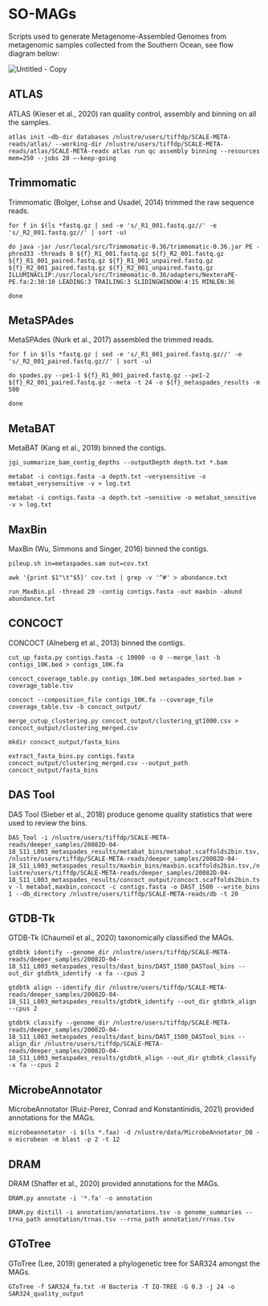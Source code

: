 # SO-MAGs
Scripts used to generate Metagenome-Assembled Genomes from metagenomic samples collected from the Southern Ocean, see flow diagram below:

![Untitled - Copy](https://user-images.githubusercontent.com/84008482/139815771-bfade10a-c602-4953-80ab-62681f56c6fb.png)

## ATLAS
ATLAS (Kieser et al., 2020) ran quality control, assembly and binning on all the samples.

`atlas init –db-dir databases /nlustre/users/tiffdp/SCALE-META-reads/atlas/ --working-dir /nlustre/users/tiffdp/SCALE-META-reads/atlas/SCALE-META-reads
atlas run qc assembly binning --resources mem=250 --jobs 20 –-keep-going`

## Trimmomatic
Trimmomatic (Bolger, Lohse and Usadel, 2014) trimmed the raw sequence reads.

`for f in $(ls *fastq.gz | sed -e 's/_R1_001.fastq.gz//' -e 's/_R2_001.fastq.gz//' | sort -u)`

`do java -jar /usr/local/src/Trimmomatic-0.36/trimmomatic-0.36.jar PE -phred33 -threads 8 ${f}_R1_001.fastq.gz ${f}_R2_001.fastq.gz ${f}_R1_001_paired.fastq.gz ${f}_R1_001_unpaired.fastq.gz ${f}_R2_001_paired.fastq.gz ${f}_R2_001_unpaired.fastq.gz ILLUMINACLIP:/usr/local/src/Trimmomatic-0.36/adapters/NexteraPE-PE.fa:2:30:10 LEADING:3 TRAILING:3 SLIDINGWINDOW:4:15 MINLEN:36`

`done`

## MetaSPAdes
MetaSPAdes (Nurk et al., 2017) assembled the trimmed reads.

`for f in $(ls *fastq.gz | sed -e 's/_R1_001_paired.fastq.gz//' -e 's/_R2_001_paired.fastq.gz//' | sort -u)`

`do spades.py --pe1-1 ${f}_R1_001_paired.fastq.gz --pe1-2 ${f}_R2_001_paired.fastq.gz --meta -t 24 -o ${f}_metaspades_results -m 500`

`done`

## MetaBAT
MetaBAT (Kang et al., 2019) binned the contigs.

`jgi_summarize_bam_contig_depths --outputDepth depth.txt *.bam`

`metabat -i contigs.fasta -a depth.txt –verysensitive -o metabat_verysensitive -v > log.txt`

`metabat -i contigs.fasta -a depth.txt –sensitive -o metabat_sensitive -v > log.txt`

## MaxBin
MaxBin (Wu, Simmons and Singer, 2016) binned the contigs.

`pileup.sh in=metaspades.sam out=cov.txt`

`awk '{print $1"\t"$5}' cov.txt | grep -v '^#' > abundance.txt`

`run_MaxBin.pl -thread 20 -contig contigs.fasta -out maxbin -abund abundance.txt`

## CONCOCT
CONCOCT (Alneberg et al., 2013) binned the contigs.

`cut_up_fasta.py contigs.fasta -c 10000 -o 0 --merge_last -b contigs_10K.bed > contigs_10K.fa`

`concoct_coverage_table.py contigs_10K.bed metaspades_sorted.bam > coverage_table.tsv`

`concoct --composition_file contigs_10K.fa --coverage_file coverage_table.tsv -b concoct_output/`

`merge_cutup_clustering.py concoct_output/clustering_gt1000.csv > concoct_output/clustering_merged.csv`

`mkdir concoct_output/fasta_bins`

`extract_fasta_bins.py contigs.fasta concoct_output/clustering_merged.csv --output_path concoct_output/fasta_bins`

## DAS Tool
DAS Tool (Sieber et al., 2018) produce genome quality statistics that were used to review the bins.

`DAS_Tool -i /nlustre/users/tiffdp/SCALE-META-reads/deeper_samples/20082D-04-18_S11_L003_metaspades_results/metabat_bins/metabat.scaffolds2bin.tsv,/nlustre/users/tiffdp/SCALE-META-reads/deeper_samples/20082D-04-18_S11_L003_metaspades_results/maxbin_bins/maxbin.scaffolds2bin.tsv,/nlustre/users/tiffdp/SCALE-META-reads/deeper_samples/20082D-04-18_S11_L003_metaspades_results/concoct_output/concoct.scaffolds2bin.tsv -l metabat,maxbin,concoct -c contigs.fasta -o DAST_1500 --write_bins 1 --db_directory /nlustre/users/tiffdp/SCALE-META-reads/db -t 20`

## GTDB-Tk
GTDB-Tk (Chaumeil et al., 2020) taxonomically classified the MAGs.

`gtdbtk identify --genome_dir /nlustre/users/tiffdp/SCALE-META-reads/deeper_samples/20082D-04-18_S11_L003_metaspades_results/dast_bins/DAST_1500_DASTool_bins --out_dir gtdbtk_identify -x fa --cpus 2`

`gtdbtk align --identify_dir /nlustre/users/tiffdp/SCALE-META-reads/deeper_samples/20082D-04-18_S11_L003_metaspades_results/gtdbtk_identify --out_dir gtdbtk_align --cpus 2`

`gtdbtk classify --genome_dir /nlustre/users/tiffdp/SCALE-META-reads/deeper_samples/20082D-04-18_S11_L003_metaspades_results/dast_bins/DAST_1500_DASTool_bins --align_dir /nlustre/users/tiffdp/SCALE-META-reads/deeper_samples/20082D-04-18_S11_L003_metaspades_results/gtdbtk_align --out_dir gtdbtk_classify -x fa --cpus 2`

## MicrobeAnnotator
MicrobeAnnotator (Ruiz-Perez, Conrad and Konstantinidis, 2021) provided annotations for the MAGs.

`microbeannotator -i $(ls *.faa) -d /nlustre/data/MicrobeAnnotator_DB -o microbean -m blast -p 2 -t 12`

## DRAM
DRAM (Shaffer et al., 2020) provided annotations for the MAGs.

`DRAM.py annotate -i '*.fa' -o annotation`

`DRAM.py distill -i annotation/annotations.tsv -o genome_summaries --trna_path annotation/trnas.tsv --rrna_path annotation/rrnas.tsv`

## GToTree
GToTree (Lee, 2019) generated a phylogenetic tree for SAR324 amongst the MAGs.

`GToTree -f SAR324_fa.txt -H Bacteria -T IQ-TREE -G 0.3 -j 24 -o SAR324_quality_output`
